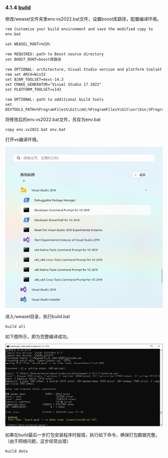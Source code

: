 ### 4.1.4 [build](https://github.com/ChineseInputMethod/weasel/blob/master/doc/4.1%20build/4.1.4%20build/build.md)

修改/weasel文件夹里env.vs2022.bat文件，设置boost库路径，配置编译环境。

```batch
rem Customize your build environment and save the modified copy to env.bat

set WEASEL_ROOT=%CD%

rem REQUIRED: path to Boost source directory
set BOOST_ROOT=boost库路径

rem OPTIONAL: architecture, Visual Studio version and platform toolset
rem set ARCH=Win32
set BJAM_TOOLSET=msvc-14.3
set CMAKE_GENERATOR="Visual Studio 17 2022"
set PLATFORM_TOOLSET=v143

rem OPTIONAL: path to additional build tools
set DEVTOOLS_PATH=%ProgramFiles%\Git\cmd;%ProgramFiles%\Git\usr\bin;%ProgramFiles%\CMake\bin;
```

将修改后的env.vs2022.bat文件，另存为env.bat

```batch
copy env.vs2022.bat env.bat
```

打开vs编译环境。

![console](console.png)

进入/weasel目录，执行build.bat

```batch
build all
```

如下图所示，即为完整编译成功。

![build](build.png)

如果在build最后一步打包安装程序时报错，执行如下命令，确保打包数据完整。（由于网络问题，这步经常出错）

```batch
build data
```
